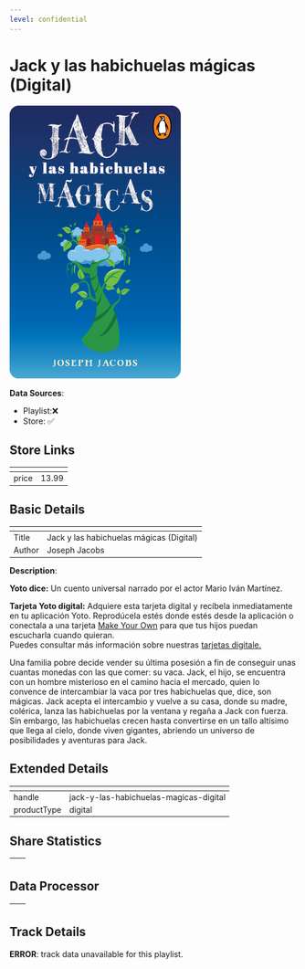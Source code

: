 ```yaml
---
level: confidential
---
```

# Jack y las habichuelas mágicas (Digital)

![card_[agxAi].png](../../img/cards/card_[agxAi].png)

**Data Sources**: 

- Playlist:❌
- Store: ✅


## Store Links

| <!-- --> | <!-- --> |
| - | - |
| price | 13.99 |


## Basic Details

| <!-- --> | <!-- --> |
| - | - |
| Title | Jack y las habichuelas mágicas (Digital) |
| Author | Joseph Jacobs |

**Description**:

**Yoto dice:** Un cuento universal narrado por el actor Mario Iván Martínez.

**Tarjeta Yoto digital:** Adquiere esta tarjeta digital y recíbela inmediatamente en tu aplicación Yoto. Reprodúcela estés donde estés desde la aplicación o conectala a una tarjeta [Make Your Own](https://ca.yotoplay.com/pages/myo) para que tus hijos puedan escucharla cuando quieran.  
Puedes consultar más información sobre nuestras [tarjetas digitale.](https://ca.yotoplay.com/blogs/yoto-journal/what-are-digital-yoto-cards)

Una familia pobre decide vender su última posesión a fin de conseguir unas cuantas monedas con las que comer: su vaca. Jack, el hijo, se encuentra con un hombre misterioso en el camino hacia el mercado, quien lo convence de intercambiar la vaca por tres habichuelas que, dice, son mágicas. Jack acepta el intercambio y vuelve a su casa, donde su madre, colérica, lanza las habichuelas por la ventana y regaña a Jack con fuerza. Sin embargo, las habichuelas crecen hasta convertirse en un tallo altísimo que llega al cielo, donde viven gigantes, abriendo un universo de posibilidades y aventuras para Jack.


## Extended Details

| <!-- --> | <!-- --> |
| - | - |
| handle | jack-y-las-habichuelas-magicas-digital |
| productType | digital |


## Share Statistics

| <!-- --> | <!-- --> |
| - | - |


## Data Processor

| <!-- --> | <!-- --> |
| - | - |


## Track Details

**ERROR**: track data unavailable for this playlist.

